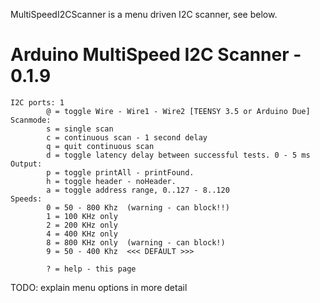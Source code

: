 
MultiSpeedI2CScanner is a menu driven I2C scanner, see below.

# Arduino MultiSpeed I2C Scanner - 0.1.9

```
I2C ports: 1
        @ = toggle Wire - Wire1 - Wire2 [TEENSY 3.5 or Arduino Due]
Scanmode:
        s = single scan
        c = continuous scan - 1 second delay
        q = quit continuous scan
        d = toggle latency delay between successful tests. 0 - 5 ms
Output:
        p = toggle printAll - printFound.
        h = toggle header - noHeader.
        a = toggle address range, 0..127 - 8..120
Speeds:
        0 = 50 - 800 Khz  (warning - can block!!)
        1 = 100 KHz only
        2 = 200 KHz only
        4 = 400 KHz only
        8 = 800 KHz only  (warning - can block!)
        9 = 50 - 400 Khz  <<< DEFAULT >>>

        ? = help - this page
```

TODO: explain menu options in more detail


